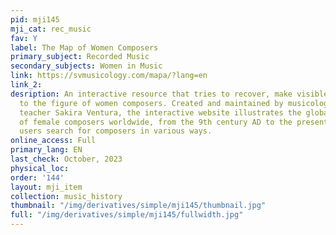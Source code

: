 ```yaml
---
pid: mji145
mji_cat: rec_music
fav: Y
label: The Map of Women Composers
primary_subject: Recorded Music
secondary_subjects: Women in Music
link: https://svmusicology.com/mapa/?lang=en
link_2: 
desription: An interactive resource that tries to recover, make visible and give value
  to the figure of women composers. Created and maintained by musicologist and music
  teacher Sakira Ventura, the interactive website illustrates the global distribution
  of female composers worldwide, from the 9th century AD to the present, and lets
  users search for composers in various ways.
online_access: Full
primary_lang: EN
last_check: October, 2023
physical_loc: 
order: '144'
layout: mji_item
collection: music_history
thumbnail: "/img/derivatives/simple/mji145/thumbnail.jpg"
full: "/img/derivatives/simple/mji145/fullwidth.jpg"
---
```

